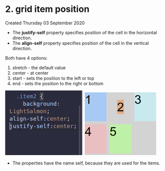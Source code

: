 # 2. grid item position

Created Thursday 03 September 2020

- The **justify-self** property specifies position of the cell in the horizontal direction.
- The **align-self** property specifies position of the cell in the vertical direction.

Both have 4 options:
1. stretch - the default value
2. center - at center
3. start - sets the position to the left or top
4. end - sets the position to the right or bottom

![](/assets/2_grid_item_position-image-1.png)

- The properties have the name self, because they are used for the items.
